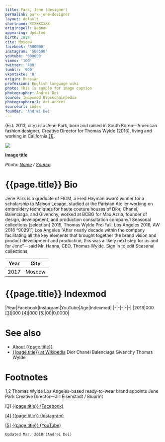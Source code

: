 ```yaml
---
title: Park, Jene (designer)
permalink: park-jene-designer
layout: default
shortname: XXXXXXXXX
originspell: Шаблон
appearing: Updated
birth: 2018
city: Moscow
facebook: '500000'
instagram: '500500'
youtube: '600000'
vimeo: '100'
twitter: '400'
tumblr: '900'
vkontakte: '0'
origin: Russian
profession: English language wiki
photo: This is sample for image caption
photographer: Andrei Dei
source: Indexmod Blockchainpedia
photographerurl: dei-andrei
sourceurl: index
founder: 'Andrei Dei'
---
```



(Est. 2013, city) is a Jene Park, born and raised in South Korea—American fashion designer, Creative Director for Thomas Wylde (2016), living and working in California <span id="a1">[\[1\]](#f1)</span>.

![](/encyclopedia/images/image-name.jpg)

**Image title**

*Photo: [Name](index) / [Source](index)*

# {{page.title}} Bio
Jene Park is a graduate of FIDM, a Fred Hayman award winner for a scholarship to Maison Lesage, studied at the Parisian Atelier working on embroidery techniques for haute couture houses of Dior, Chanel, Balenciaga, and Givenchy, worked at BCBG for Max Azria, founder of design, development, and production consultation company.1
Seasonal collections (selection)
2015, Thomas Wylde Pre-Fall, Los Angeles
2016, AW 2016 “90291”, Los Angeles
“After nearly decade within the company facilitating all the key elements that brought together the brand vision and product development and production, this was a likely next step for us and for Jene”—said Mr. Hanna, CEO, Thomas Wylde. Sign in to edit Seasonal collections


|Year|City|
|-|-|
|2017|Moscow|

# {{page.title}} Indexmod

|Year|Facebook|Instagram|YouTube|Age|Indexmod|
|-|-|-|-|-|
|2018|000 <span id="a3">[\[3\]](#f3)</span>|000 <span id="a4">[\[4\]](#f4)</span>|000 <span id="a5">[\[5\]](#f5)</span>|00|0,0000|


# See also

+ [About {{page.title}}](index)
+ [{{page.title}} at Wikipedia](index)
Dior
Chanel
Balenciaga
Givenchy
Thomas Wylde

# Footnotes

1,2 Thomas Wylde Los Angeles-based ready-to-wear brand appoints Jene Park Creative Director—Jill Eisenstadt / Bluprint

[[3]](#a3) <span id="f3"></span> [{{page.title}} (Facebook)](index)

[[4]](#a4) <span id="f4"></span> [{{page.title}} (Instagram)](index)

[[5]](#a5) <span id="f5"></span> [{{page.title}} (YouTube)](index)

`Updated Mar. 2018 (Andrei Dei)`
